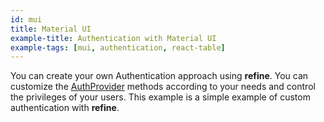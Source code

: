 ```yaml
---
id: mui
title: Material UI
example-title: Authentication with Material UI
example-tags: [mui, authentication, react-table]
---
```


You can create your own Authentication approach using **refine**. You can customize the [AuthProvider](/docs/3.xx.xx/api-reference/core/providers/auth-provider/) methods according to your needs and control the privileges of your users. This example is a simple example of custom authentication with **refine**.

<CodeSandboxExample path="auth-material-ui" />

